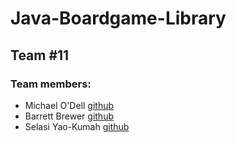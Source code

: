 # Java-Boardgame-Library



## Team #11



### Team members:
* Michael O'Dell [github](https://github.com/ODiesel)
* Barrett Brewer [github](https://github.com/BPBrewer)
* Selasi Yao-Kumah [github](https://github.com/selazi) 
